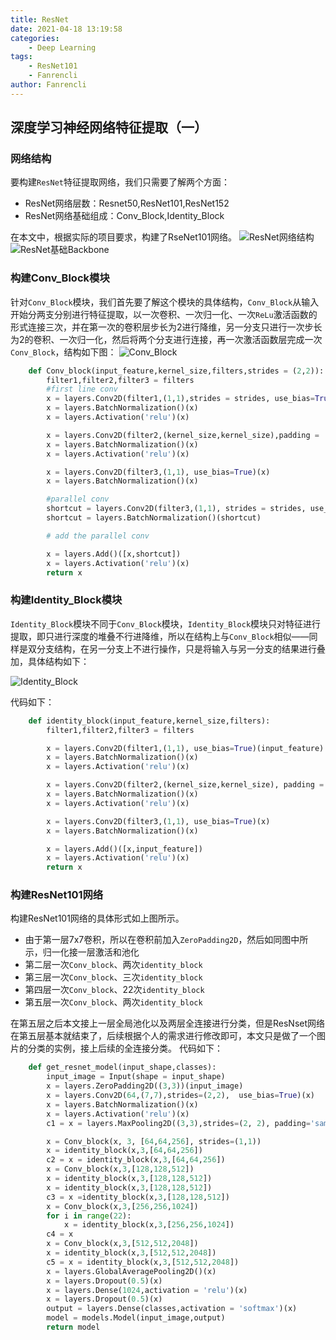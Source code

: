 ```yaml
---
title: ResNet
date: 2021-04-18 13:19:58
categories:
    - Deep Learning
tags:
    - ResNet101
    - Fanrencli
author: Fanrencli
---
```

## 深度学习神经网络特征提取（一）

### 网络结构

要构建`ResNet`特征提取网络，我们只需要了解两个方面：

- ResNet网络层数：Resnet50,ResNet101,ResNet152
- ResNet网络基础组成：Conv_Block,Identity_Block

在本文中，根据实际的项目要求，构建了RseNet101网络。
![ResNet网络结构](http://39.106.34.39:4567/20180114205444652.png)
![ResNet基础Backbone](http://39.106.34.39:4567/20180114184946861.png)

### 构建Conv_Block模块
针对`Conv_Block`模块，我们首先要了解这个模块的具体结构，`Conv_Block`从输入开始分两支分别进行特征提取，以一次卷积、一次归一化、一次`ReLu`激活函数的形式连接三次，并在第一次的卷积层步长为2进行降维，另一分支只进行一次步长为2的卷积、一次归一化，然后将两个分支进行连接，再一次激活函数层完成一次`Conv_Block`，结构如下图：
![Conv_Block](http://39.106.34.39:4567/20191113094201415.png)
```python
    def Conv_block(input_feature,kernel_size,filters,strides = (2,2)):
        filter1,filter2,filter3 = filters
        #first line conv
        x = layers.Conv2D(filter1,(1,1),strides = strides, use_bias=True)(input_feature)
        x = layers.BatchNormalization()(x)
        x = layers.Activation('relu')(x)

        x = layers.Conv2D(filter2,(kernel_size,kernel_size),padding = 'same', use_bias=True)(x)
        x = layers.BatchNormalization()(x)
        x = layers.Activation('relu')(x)

        x = layers.Conv2D(filter3,(1,1), use_bias=True)(x)
        x = layers.BatchNormalization()(x)

        #parallel conv
        shortcut = layers.Conv2D(filter3,(1,1), strides = strides, use_bias=True)(input_feature)
        shortcut = layers.BatchNormalization()(shortcut)

        # add the parallel conv

        x = layers.Add()([x,shortcut])
        x = layers.Activation('relu')(x)
        return x
```

### 构建Identity_Block模块

`Identity_Block`模块不同于`Conv_Block`模块，`Identity_Block`模块只对特征进行提取，即只进行深度的堆叠不行进降维，所以在结构上与`Conv_Block`相似——同样是双分支结构，在另一分支上不进行操作，只是将输入与另一分支的结果进行叠加，具体结构如下：

![Identity_Block](http://39.106.34.39:4567/20191113094135752.png)

代码如下：
```python
    def identity_block(input_feature,kernel_size,filters):
        filter1,filter2,filter3 = filters

        x = layers.Conv2D(filter1,(1,1), use_bias=True)(input_feature)
        x = layers.BatchNormalization()(x)
        x = layers.Activation('relu')(x)

        x = layers.Conv2D(filter2,(kernel_size,kernel_size), padding = 'same', use_bias=True)(x)
        x = layers.BatchNormalization()(x)
        x = layers.Activation('relu')(x)

        x = layers.Conv2D(filter3,(1,1), use_bias=True)(x)
        x = layers.BatchNormalization()(x)

        x = layers.Add()([x,input_feature])
        x = layers.Activation('relu')(x)
        return x
```

### 构建ResNet101网络

构建ResNet101网络的具体形式如上图所示。
- 由于第一层7x7卷积，所以在卷积前加入`ZeroPadding2D`，然后如同图中所示，归一化接一层激活和池化
- 第二层一次`Conv_block`、两次`identity_block`
- 第三层一次`Conv_block`、三次`identity_block`
- 第四层一次`Conv_block`、22次`identity_block`
- 第五层一次`Conv_block`、两次`identity_block`

在第五层之后本文接上一层全局池化以及两层全连接进行分类，但是ResNset网络在第五层基本就结束了，后续根据个人的需求进行修改即可，本文只是做了一个图片的分类的实例，接上后续的全连接分类。
代码如下：
```python
    def get_resnet_model(input_shape,classes):
        input_image = Input(shape = input_shape)
        x = layers.ZeroPadding2D((3,3))(input_image)
        x = layers.Conv2D(64,(7,7),strides=(2,2),  use_bias=True)(x)
        x = layers.BatchNormalization()(x)
        x = layers.Activation('relu')(x)
        c1 = x = layers.MaxPooling2D((3,3),strides=(2, 2), padding='same')(x)

        x = Conv_block(x, 3, [64,64,256], strides=(1,1))
        x = identity_block(x,3,[64,64,256])
        c2 = x = identity_block(x,3,[64,64,256])
        x = Conv_block(x,3,[128,128,512])
        x = identity_block(x,3,[128,128,512])
        x = identity_block(x,3,[128,128,512])
        c3 = x =identity_block(x,3,[128,128,512])
        x = Conv_block(x,3,[256,256,1024])
        for i in range(22):
            x = identity_block(x,3,[256,256,1024])
        c4 = x
        x = Conv_block(x,3,[512,512,2048])
        x = identity_block(x,3,[512,512,2048])
        c5 = x = identity_block(x,3,[512,512,2048])
        x = layers.GlobalAveragePooling2D()(x)
        x = layers.Dropout(0.5)(x)
        x = layers.Dense(1024,activation = 'relu')(x)
        x = layers.Dropout(0.5)(x)
        output = layers.Dense(classes,activation = 'softmax')(x)
        model = models.Model(input_image,output)
        return model
```
